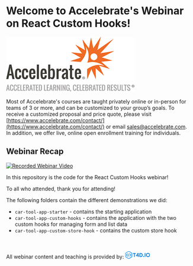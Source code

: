 # Welcome to Accelebrate's Webinar on React Custom Hooks!

![Accelebrate Logo](images/accelebrate-logo.png "Accelebrate Logo")

Most of Accelebrate's courses are taught privately online or in-person for teams of 3 or more, and can be customized to your group’s goals. To receive a customized proposal and price quote, please visit [https://www.accelebrate.com/contact/](https://www.accelebrate.com/contact/) or email [sales@accelebrate.com](sales@accelebrate.com). In addition, we offer live, online open enrollment training for individuals.

## Webinar Recap

[![Recorded Webinar Video](#)](#)

In this repository is the code for the React Custom Hooks webinar!

To all who attended, thank you for attending!

The following folders contain the different demonstrations we did:

- `car-tool-app-starter` - contains the starting application
- `car-tool-app-custom-hooks` - contains the application with the two custom hooks for managing form and list data
- `car-tool-app-custom-store-hook` - contains the custom store hook

<br><br>
All webinar content and teaching is provided by: [<img src="images/t4dio-logo.gif" alt="T4D.IO Logo">](http://www.t4d.io)